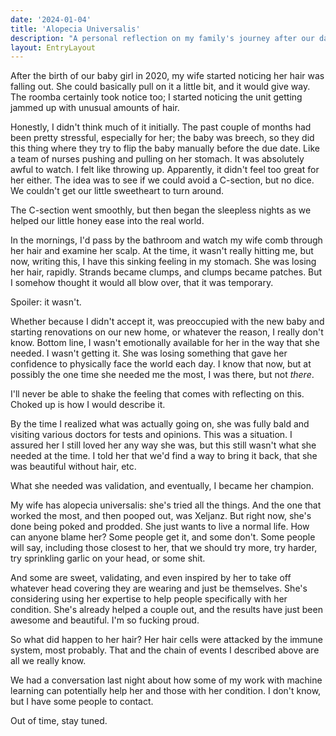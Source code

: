 ```yaml
---
date: '2024-01-04'
title: 'Alopecia Universalis'
description: "A personal reflection on my family's journey after our daughter's birth in 2020, detailing my wife's struggle with alopecia universalis and our learnings about support, resilience, and hope."
layout: EntryLayout
---
```


After the birth of our baby girl in 2020, my wife started noticing her hair was falling out. She could basically pull on it a little bit, and it would give way. The roomba certainly took notice too; I started noticing the unit getting jammed up with unusual amounts of hair.

Honestly, I didn't think much of it initially. The past couple of months had been pretty stressful, especially for her; the baby was breech, so they did this thing where they try to flip the baby manually before the due date. Like a team of nurses pushing and pulling on her stomach. It was absolutely awful to watch. I felt like throwing up. Apparently, it didn't feel too great for her either. The idea was to see if we could avoid a C-section, but no dice. We couldn't get our little sweetheart to turn around.

The C-section went smoothly, but then began the sleepless nights as we helped our little honey ease into the real world.

In the mornings, I'd pass by the bathroom and watch my wife comb through her hair and examine her scalp. At the time, it wasn't really hitting me, but now, writing this, I have this sinking feeling in my stomach. She was losing her hair, rapidly. Strands became clumps, and clumps became patches. But I somehow thought it would all blow over, that it was temporary.

Spoiler: it wasn't.

Whether because I didn't accept it, was preoccupied with the new baby and starting renovations on our new home, or whatever the reason, I really don't know. Bottom line, I wasn't emotionally available for her in the way that she needed. I wasn't getting it. She was losing something that gave her confidence to physically face the world each day. I know that now, but at possibly the one time she needed me the most, I was there, but not _there_.

I'll never be able to shake the feeling that comes with reflecting on this. Choked up is how I would describe it.

By the time I realized what was actually going on, she was fully bald and visiting various doctors for tests and opinions. This was a situation. I assured her I still loved her any way she was, but this still wasn't what she needed at the time. I told her that we'd find a way to bring it back, that she was beautiful without hair, etc.

What she needed was validation, and eventually, I became her champion.

My wife has alopecia universalis: she's tried all the things. And the one that worked the most, and then pooped out, was Xeljanz. But right now, she's done being poked and prodded. She just wants to live a normal life. How can anyone blame her? Some people get it, and some don't. Some people will say, including those closest to her, that we should try more, try harder, try sprinkling garlic on your head, or some shit.

And some are sweet, validating, and even inspired by her to take off whatever head covering they are wearing and just be themselves. She's considering using her expertise to help people specifically with her condition. She's already helped a couple out, and the results have just been awesome and beautiful. I'm so fucking proud.

So what did happen to her hair? Her hair cells were attacked by the immune system, most probably. That and the chain of events I described above are all we really know.

We had a conversation last night about how some of my work with machine learning can potentially help her and those with her condition. I don't know, but I have some people to contact.

Out of time, stay tuned.
